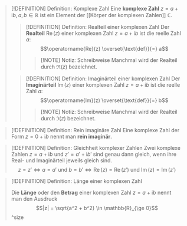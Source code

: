 > [!DEFINITION] Definition: Komplexe Zahl
> Eine **komplexe Zahl** $z = a + \mathrm{i}b, a,b \in \mathbb{R}$ ist ein Element der [[Körper der komplexen Zahlen]] $\mathbb{C}$.
> > [!DEFINITION] Definition: Realteil einer komplexen Zahl
> > Der **Realteil** $\operatorname{Re}(z)$ einer komplexen Zahl $z = a+\mathrm{i}b$ ist die reelle Zahl $a$:
> > $$\operatorname{Re}(z) \overset{\text{def}}{=} a$$
> > > [!NOTE] Notiz: Schreibweise
> > > Manchmal wird der Realteil durch $\Re(z)$ bezeichnet.
> > 
> 
> > [!DEFINITION] Definition: Imaginärteil einer komplexen Zahl
> > Der **Imaginärteil** $\operatorname{Im}(z)$ einer komplexen Zahl $z = a+\mathrm{i}b$ ist die reelle Zahl $a$:
> > $$\operatorname{Im}(z) \overset{\text{def}}{=} b$$
> > > [!NOTE] Notiz: Schreibweise
> > > Manchmal wird der Realteil durch $\Im(z)$ bezeichnet.
> > 
> 

> [!DEFINITION] Definition: Rein imaginäre Zahl
> Eine komplexe Zahl der Form $z = 0+\mathrm{i}b$ nennt man **rein imaginär**.

> [!DEFINITION] Definition: Gleichheit komplexer Zahlen
> Zwei komplexe Zahlen $z = a + \mathrm{i}b$ und $z' = a' + \mathrm{i}b'$ sind genau dann gleich, wenn ihre Real- und Imaginärteil jeweils gleich sind.
> $$z = z' \iff a = a' \text{ und } b = b' \iff \operatorname{Re}(z) = \operatorname{Re}(z') \text{ und } \operatorname{Im}(z) = \operatorname{Im}(z')$$

> [!DEFINITION] Definition: Länge einer komplexen Zahl
>
> 
> Die **Länge** oder den **Betrag** einer komplexen Zahl $z = a+\mathrm{i}b$ nennt man den Ausdruck
> $$|z| = \sqrt{a^2 + b^2} \in \mathbb{R}_{\ge 0}$$
> ^size